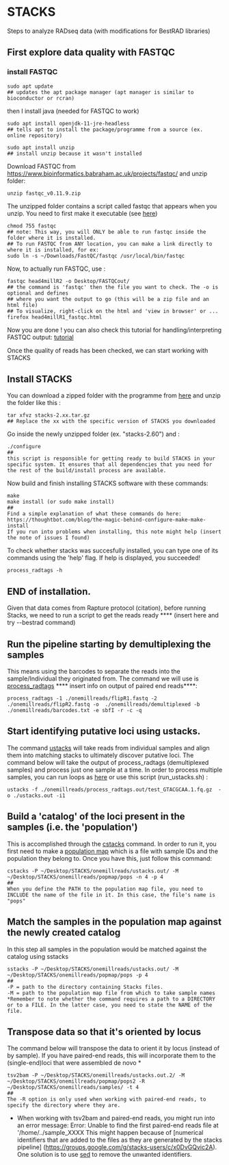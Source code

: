 # STACKS
Steps to analyze RADseq data (with modifications for BestRAD libraries)
## First explore data quality with FASTQC 
### install FASTQC
```
sudo apt update
## updates the apt package manager (apt manager is similar to bioconductor or rcran)
``` 
then I install java (needed for FASTQC to work)
```
sudo apt install openjdk-11-jre-headless  
## tells apt to install the package/programme from a source (ex. online repository)
```
```
sudo apt install unzip 
## install unzip because it wasn't installed 
```
Download FASTQC from https://www.bioinformatics.babraham.ac.uk/projects/fastqc/
and unzip folder:
```
unzip fastqc_v0.11.9.zip
```
The unzipped folder contains a script called fastqc that appears when you unzip. You need to first make it executable (see [here](https://raw.githubusercontent.com/s-andrews/FastQC/master/INSTALL.txt))
```
chmod 755 fastqc
## note: This way, you will ONLY be able to run fastqc inside the folder where it is installed.
## To run FASTQC from ANY location, you can make a link directly to where it is installed, for ex:
sudo ln -s ~/Downloads/FastQC/fastqc /usr/local/bin/fastqc
```
Now, to actually run FASTQC, use :
```
fastqc head4millR2 -o Desktop/FASTQCout/
## the command is 'fastqc' then the file you want to check. The -o is optional and defines 
## where you want the output to go (this will be a zip file and an html file)
## To visualize, right-click on the html and 'view in browser' or ...
firefox head4millR1_fastqc.html 
```
Now you are done ! you can also check this tutorial for handling/interpreting FASTQC output: [tutorial](https://rtsf.natsci.msu.edu/genomics/tech-notes/fastqc-tutorial-and-faq/) 

Once the quality of reads has been checked, we can start working with STACKS
## Install STACKS
You can download a zipped folder with the programme from [here](https://catchenlab.life.illinois.edu/stacks/) and unzip the folder like this :
```
tar xfvz stacks-2.xx.tar.gz 
## Replace the xx with the specific version of STACKS you downloaded
```
Go inside the newly unzipped folder (ex. "stacks-2.60") and :
```
./configure 
##
this script is responsible for getting ready to build STACKS in your specific system. It ensures that all dependencies that you need for the rest of the build/install process are available.
```
Now build and finish installing STACKS software with these commands:
```
make
make install (or sudo make install)
##
Find a simple explanation of what these commands do here: https://thoughtbot.com/blog/the-magic-behind-configure-make-make-install
If you run into problems when installing, this note might help (insert the note of issues I found)
```
To check whether stacks was succesfully installed, you can type one of its commands using the 'help' flag. If help is displayed, you succeeded!
```
process_radtags -h 
```
## END of installation.

Given that data comes from Rapture protocol (citation), before running Stacks, we need to run a script to get the reads ready **** (insert here and try --bestrad command)

## Run the pipeline starting by demultiplexing the samples 
This means using the barcodes to separate the reads into the sample/Individual they originated from. The command we will use is [process_radtags](https://catchenlab.life.illinois.edu/stacks/comp/process_radtags.php) **** insert info on output of paired end reads****:
```
process_radtags -1 ./onemillreads/flipR1.fastq -2 ./onemillreads/flipR2.fastq -o  ./onemillreads/demultiplexed -b ./onemillreads/barcodes.txt -e sbfI -r -c -q
```
## Start identifying putative loci using ustacks. 
The command [ustacks](https://catchenlab.life.illinois.edu/stacks/comp/ustacks.phpwill) will take reads from individual samples and align them into matching stacks to ultimately discover putative loci. The command below will take the output of process_radtags (demultiplexed samples) and process just one sample at a time. In order to process multiple samples, you can run loops as [here](https://catchenlab.life.illinois.edu/stacks/manual/#pipe) or use this script (run_ustacks.sh) :
```
ustacks -f ./onemillreads/process_radtags.out/test_GTACGCAA.1.fq.gz  -o ./ustacks.out -i1 
```
## Build a 'catalog' of the loci present in the samples (i.e. the 'population')
This is accomplished through the [cstacks](https://catchenlab.life.illinois.edu/stacks/comp/cstacks.php) command. In order to run it, you first need to make a [population map](https://catchenlab.life.illinois.edu/stacks/manual/#popmap) which is a file with sample IDs and the population they belong to. Once you have this, just follow this command:
```
cstacks -P ~/Desktop/STACKS/onemillreads/ustacks.out/ -M  ~/Desktop/STACKS/onemillreads/popmap/pops -n 4 -p 4
##
When you define the PATH to the population map file, you need to INCLUDE the name of the file in it. In this case, the file's name is "pops"
```
## Match the samples in the population map against the newly created catalog
In this step all samples in the population would be matched against the catalog using sstacks
```
sstacks -P ~/Desktop/STACKS/onemillreads/ustacks.out/ -M ~/Desktop/STACKS/onemillreads/popmap/pops -p 4
##
-P = path to the directory containing Stacks files.
-M = path to the population map file from which to take sample names
*Remember to note whether the command requires a path to a DIRECTORY or to a FILE. In the latter case, you need to state the NAME of the file.
```
## Transpose data so that it's oriented by locus
The command below will transpose the data to orient it by locus (instead of by sample). If you have paired-end reads, this will incorporate them to the (single-end)loci that were assembled de novo *
```
tsv2bam -P ~/Desktop/STACKS/onemillreads/ustacks.out.2/ -M ~/Desktop/STACKS/onemillreads/popmap/pops2 -R  ~/Desktop/STACKS/onemillreads/samples/ -t 4
##
The -R option is only used when working with paired-end reads, to specify the directory where they are. 
```
* When working with tsv2bam and paired-end reads, you might run into an error message: Error: Unable to find the first paired-end reads file at '/home/../sample_XXXX
This might happen because of [numerical identifiers that are added to the files as they are generated by the stacks pipeline] (https://groups.google.com/g/stacks-users/c/x0DvGQvic2A). One solution is to use [sed](https://www.google.com/url?sa=t&rct=j&q=&esrc=s&source=web&cd=&cad=rja&uact=8&ved=2ahUKEwjGpLeBiJf3AhVoJkQIHe0YCVEQFnoECAUQAQ&url=https%3A%2F%2Fwww.geeksforgeeks.org%2Fsed-command-in-linux-unix-with-examples%2F&usg=AOvVaw2EfzMYCxuDqqRmVGQLGHV8) to remove the unwanted identifiers.
